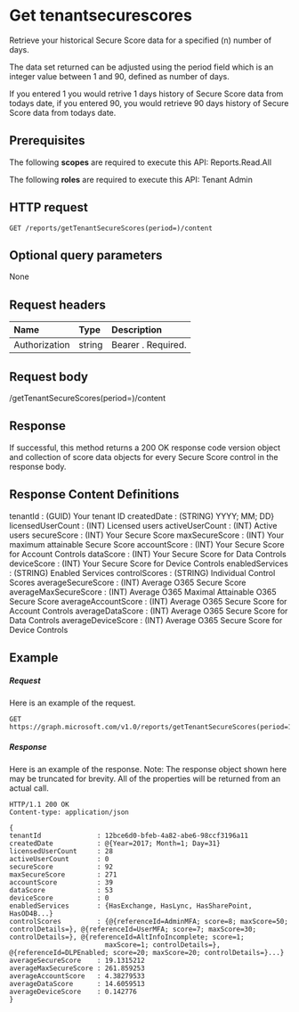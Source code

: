 # Get tenantsecurescores

Retrieve your historical Secure Score data for a specified (n) number of days.

The data set returned can be adjusted using the period field which is an integer value between 1 and 90, defined as number of days.

If you entered 1 you would retrive 1 days history of Secure Score data from todays date, if you entered 90, you would retrieve 90 days history of Secure Score data from todays date. 

## Prerequisites
The following **scopes** are required to execute this API: Reports.Read.All

The following **roles** are required to execute this API: Tenant Admin

## HTTP request
<!-- { "blockType": "ignored" } -->
```http
GET /reports/getTenantSecureScores(period=)/content
```
## Optional query parameters
None

## Request headers
| Name       | Type | Description|
|:-----------|:------|:----------|
| Authorization  | string  | Bearer <token>. Required. |

## Request body
/getTenantSecureScores(period=)/content
## Response
If successful, this method returns a 200 OK response code version object and collection of score data objects for every Secure Score control in the response body.
## Response Content Definitions
tenantId              : (GUID) Your tenant ID
createdDate           : (STRING) YYYY; MM; DD}
licensedUserCount     : (INT) Licensed users
activeUserCount       : (INT) Active users
secureScore           : (INT) Your Secure Score
maxSecureScore        : (INT) Your maximum attainable Secure Score
accountScore          : (INT) Your Secure Score for Account Controls
dataScore             : (INT) Your Secure Score for Data Controls
deviceScore           : (INT) Your Secure Score for Device Controls
enabledServices       : (STRING) Enabled Services
controlScores         : (STRING) Individual Control Scores
averageSecureScore    : (INT) Average O365 Secure Score
averageMaxSecureScore : (INT) Average O365 Maximal Attainable O365 Secure Score
averageAccountScore   : (INT) Average O365 Secure Score for Account Controls
averageDataScore      : (INT) Average O365 Secure Score for Data Controls
averageDeviceScore    : (INT) Average O365 Secure Score for Device Controls
## Example
##### Request
Here is an example of the request.
<!-- {
  "blockType": "request",
  "name": "get_application"
}-->
```http
GET https://graph.microsoft.com/v1.0/reports/getTenantSecureScores(period=1)/content
```
##### Response
Here is an example of the response. Note: The response object shown here may be truncated for brevity. All of the properties will be returned from an actual call.
<!-- {
  "blockType": "response",
  "truncated": true,
  "@odata.type": "microsoft.graph.application"
} -->
```http
HTTP/1.1 200 OK
Content-type: application/json

{ 
tenantId              : 12bce6d0-bfeb-4a82-abe6-98ccf3196a11
createdDate           : @{Year=2017; Month=1; Day=31}
licensedUserCount     : 28
activeUserCount       : 0
secureScore           : 92
maxSecureScore        : 271
accountScore          : 39
dataScore             : 53
deviceScore           : 0
enabledServices       : {HasExchange, HasLync, HasSharePoint, HasOD4B...}
controlScores         : {@{referenceId=AdminMFA; score=8; maxScore=50; controlDetails=}, @{referenceId=UserMFA; score=7; maxScore=30; controlDetails=}, @{referenceId=AltInfoIncomplete; score=1; 
                        maxScore=1; controlDetails=}, @{referenceId=DLPEnabled; score=20; maxScore=20; controlDetails=}...}
averageSecureScore    : 19.1315212
averageMaxSecureScore : 261.859253
averageAccountScore   : 4.38279533
averageDataScore      : 14.6059513
averageDeviceScore    : 0.142776
} 

```

<!-- uuid: 8fcb5dbc-d5aa-4681-8e31-b001d5168d79
2015-10-25 14:57:30 UTC -->
<!-- {
  "type": "#page.annotation",
  "description": "Get tenantsecurescores",
  "keywords": "",
  "section": "documentation",
  "tocPath": ""
}-->
